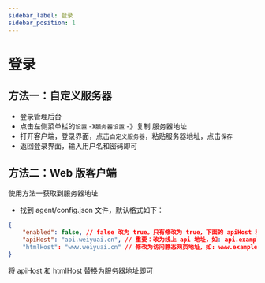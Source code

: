 ```yaml
---
sidebar_label: 登录
sidebar_position: 1
---
```


# 登录

## 方法一：自定义服务器

- 登录管理后台
- 点击左侧菜单栏的`设置` -》`服务器设置` -》复制 服务器地址
- 打开客户端，登录界面，点击`自定义服务器`，粘贴服务器地址，点击`保存`
- 返回登录界面，输入用户名和密码即可

## 方法二：Web 版客户端

使用方法一获取到服务器地址

- 找到 agent/config.json 文件，默认格式如下：

```json
{
    "enabled": false, // false 改为 true。只有修改为 true，下面的 apiHost 和 htmlHost 才能生效
    "apiHost": "api.weiyuai.cn", // 重要：改为线上 api 地址，如: api.example.com，不能够以 http 开头
    "htmlHost": "www.weiyuai.cn" // 修改为访问静态网页地址，如: www.example.com，不能够以 http 开头
}
```

将 apiHost 和 htmlHost 替换为服务器地址即可
